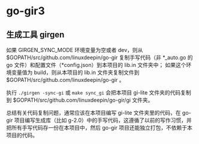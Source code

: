# go-gir3

## 生成工具 girgen

如果  GIRGEN_SYNC_MODE 环境变量为空或者 dev，则从 $GOPATH/src/github.com/linuxdeepin/go-gir 复制手写代码（非 *_auto.go 的 go 文件）和配置文件（*config.json）到本项目的 lib.in 文件夹中；
如果这个环境变量值为 build，则从本项目的 lib.in 文件夹复制文件到 $GOPATH/src/github.com/linuxdeepin/go-gir 。

执行 `./girgen -sync-gi` 或 `make sync_gi` 会把本项目 gi-lite 文件夹的代码复制到 $GOPATH/src/github.com/linuxdeepin/go-gir/gi 文件夹。

总结有关代码复制问题，通常应该在本项目编写 gi-lite 文件夹里的代码，在 go-gir 项目编写生成库（比如 g-2.0）中的手写代码，这遵循了以前的写作习惯，并把所有手写代码存一份在本项目中，然后 go-gir 项目还能独立打包，不依赖于本项目的代码。

